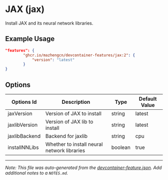 
# JAX (jax)

Install JAX and its neural network libraries.

## Example Usage

```json
"features": {
        "ghcr.io/mazhengcn/devcontainer-features/jax:2": {
            "version": "latest"
        }
}
```

## Options

| Options Id | Description | Type | Default Value |
|-----|-----|-----|-----|
| jaxVersion | Version of JAX to install | string | latest |
| jaxlibVersion | Version of JAX lib to install | string | latest |
| jaxlibBackend | Backend for jaxlib | string | cpu |
| installNNLibs | Whether to install neural network libraries | boolean | true |



---

_Note: This file was auto-generated from the [devcontainer-feature.json](https://github.com/mazhengcn/devcontainer-features/blob/main/src/jax/devcontainer-feature.json).  Add additional notes to a `NOTES.md`._

